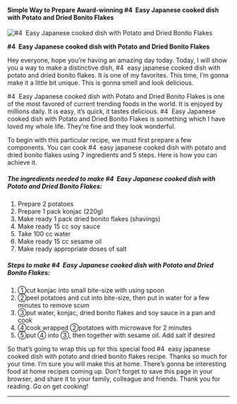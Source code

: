             

#### Simple Way to Prepare Award-winning #4  Easy Japanese cooked dish with Potato and Dried Bonito Flakes

![#4  Easy Japanese cooked dish with Potato and Dried Bonito Flakes](https://img-global.cpcdn.com/recipes/065414c6aac4501e/751x532cq70/4-easy-japanese-cooked-dish-with-potato-and-dried-bonito-flakes-recipe-main-photo.jpg)

**#4  Easy Japanese cooked dish with Potato and Dried Bonito Flakes**

Hey everyone, hope you’re having an amazing day today. Today, I will show you a way to make a distinctive dish, #4  easy japanese cooked dish with potato and dried bonito flakes. It is one of my favorites. This time, I’m gonna make it a little bit unique. This is gonna smell and look delicious.

#4  Easy Japanese cooked dish with Potato and Dried Bonito Flakes is one of the most favored of current trending foods in the world. It is enjoyed by millions daily. It is easy, it’s quick, it tastes delicious. #4  Easy Japanese cooked dish with Potato and Dried Bonito Flakes is something which I have loved my whole life. They’re fine and they look wonderful.

To begin with this particular recipe, we must first prepare a few components. You can cook #4  easy japanese cooked dish with potato and dried bonito flakes using 7 ingredients and 5 steps. Here is how you can achieve it.

##### The ingredients needed to make #4  Easy Japanese cooked dish with Potato and Dried Bonito Flakes:

1.  Prepare 2 potatoes
2.  Prepare 1 pack konjac (220g)
3.  Make ready 1 pack dried bonito flakes (shavings)
4.  Make ready 15 cc soy sauce
5.  Take 100 cc water
6.  Make ready 15 cc sesame oil
7.  Make ready appropriate doses of salt

##### Steps to make #4  Easy Japanese cooked dish with Potato and Dried Bonito Flakes:

1.  ①cut konjac into small bite-size with using spoon
2.  ②peel potatoes and cut into bite-size, then put in water for a few minutes to remove scum
3.  ③put water, konjac, dried bonito flakes and soy sauce in a pan and cook
4.  ④cook wrapped ②potatoes with microwave for 2 minutes
5.  ⑤put ④ into ③, then together with sesame oil. Add salt if desired

So that’s going to wrap this up for this special food #4  easy japanese cooked dish with potato and dried bonito flakes recipe. Thanks so much for your time. I’m sure you will make this at home. There’s gonna be interesting food at home recipes coming up. Don’t forget to save this page in your browser, and share it to your family, colleague and friends. Thank you for reading. Go on get cooking!

* * *